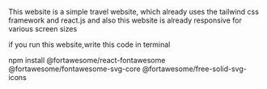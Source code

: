 This website is a simple travel website, which already uses the tailwind css framework and react.js
and also this website is already responsive for various screen sizes

if you run this website,write this code in terminal

npm install @fortawesome/react-fontawesome @fortawesome/fontawesome-svg-core @fortawesome/free-solid-svg-icons
